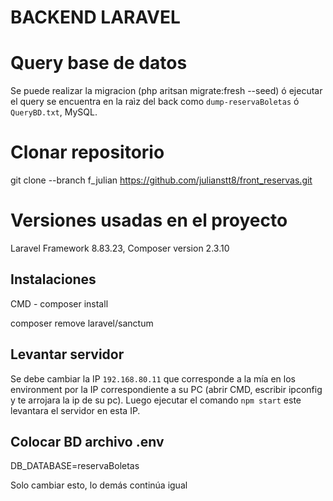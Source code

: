 # BACKEND LARAVEL

# Query base de datos

Se puede realizar la migracion (php aritsan migrate:fresh --seed) ó ejecutar el query se encuentra en la raìz del back como `dump-reservaBoletas` ó `QueryBD.txt`, MySQL.

# Clonar repositorio

git clone --branch f_julian https://github.com/julianstt8/front_reservas.git

# Versiones usadas en el proyecto

Laravel Framework 8.83.23,
Composer version 2.3.10

## Instalaciones

CMD - composer install

composer remove laravel/sanctum

## Levantar servidor

Se debe cambiar la IP `192.168.80.11` que corresponde a la mía en los environment por la IP correspondiente a su PC (abrir CMD, escribir ipconfig y te arrojara la ip de su pc).
Luego ejecutar el comando `npm start` este levantara el servidor en esta IP.

## Colocar BD archivo .env

DB_DATABASE=reservaBoletas

Solo cambiar esto, lo demás continúa igual

